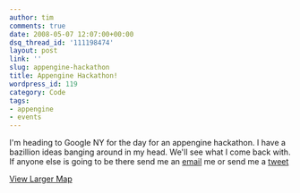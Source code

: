 ```yaml
---
author: tim
comments: true
date: 2008-05-07 12:07:00+00:00
dsq_thread_id: '111198474'
layout: post
link: ''
slug: appengine-hackathon
title: Appengine Hackathon!
wordpress_id: 119
category: Code
tags:
- appengine
- events
---
```


I'm heading to Google NY for the day for an appengine hackathon. I have a
bazillion ideas banging around in my head. We'll see what I come back with. If
anyone else is going to be there send me an
[email](mailto:timothy.broder@gmail.com) me or send me a
[tweet](http://twitter.com/broderboy)  
  
  
[View Larger Map](http://maps.google.com/maps?f=q&hl=en&geocode=&q=76+Ninth+Avenue,+New+York,+NY+10011&sll=40.71453,-74.00713&sspn=0.208963,0.421944&ie=UTF8&ll=40.751744,-74.000387&spn=0.003845,0.010042&z=14&iwloc=addr&source=embed)
